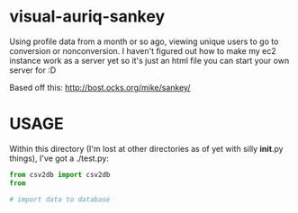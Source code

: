 visual-auriq-sankey
==============

Using profile data from a month or so ago, viewing unique users to go to conversion or nonconversion. I haven't figured out how to make my ec2 instance work as a server yet so it's just an html file you can start your own server for :D

Based off this: http://bost.ocks.org/mike/sankey/

USAGE
=====
Within this directory (I'm lost at other directories as of yet with silly __init__.py things), I've got a ./test.py:

```python
from csv2db import csv2db
from 

# import data to database
````
